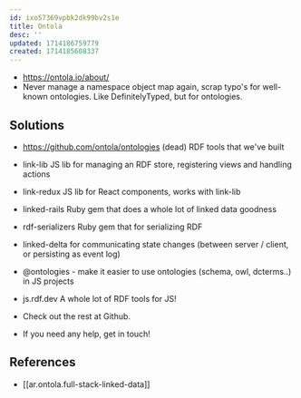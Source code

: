 ```yaml
---
id: ixo57369vpbk2dk99bv2s1e
title: Ontola
desc: ''
updated: 1714186759779
created: 1714185608337
---
```


- https://ontola.io/about/
- Never manage a namespace object map again, scrap typo's for well-known ontologies. Like DefinitelyTyped, but for ontologies. 

## Solutions

- https://github.com/ontola/ontologies (dead)
RDF tools that we've built

- link-lib JS lib for managing an RDF store, registering views and handling actions
- link-redux JS lib for React components, works with link-lib
- linked-rails Ruby gem that does a whole lot of linked data goodness
- rdf-serializers Ruby gem that for serializing RDF
- linked-delta for communicating state changes (between server / client, or persisting as event log)
- @ontologies - make it easier to use ontologies (schema, owl, dcterms..) in JS projects
- js.rdf.dev A whole lot of RDF tools for JS!
- Check out the rest at Github.
- If you need any help, get in touch!

## References

- [[ar.ontola.full-stack-linked-data]]